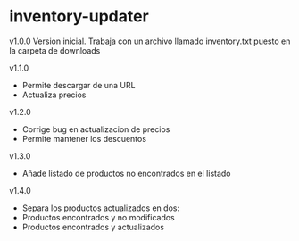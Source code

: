 # inventory-updater

v1.0.0
Version inicial. Trabaja con un archivo llamado inventory.txt puesto en la carpeta de downloads

v1.1.0
- Permite descargar de una URL
- Actualiza precios


v1.2.0
- Corrige bug en actualizacion de precios
- Permite mantener los descuentos

v1.3.0
- Añade listado de productos no encontrados en el listado

v1.4.0
- Separa los productos actualizados en dos:
 - Productos encontrados y no modificados
 - Productos encontrados y actualizados